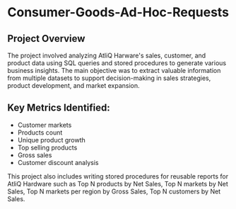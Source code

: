 # Consumer-Goods-Ad-Hoc-Requests
## Project Overview
The project involved analyzing AtliQ Harware's sales, customer, and product data using SQL queries and stored procedures to generate various business insights. The main objective was to extract valuable information from multiple datasets to support decision-making in sales strategies, product development, and market expansion.
## Key Metrics Identified:
- Customer markets
- Products count
- Unique product growth
- Top selling products
- Gross sales
- Customer discount analysis
  
This project also includes writing stored procedures for reusable reports for AtliQ Hardware such as Top N products by Net Sales, Top N markets by Net Sales, Top N markets per region by Gross Sales, Top N customers by Net Sales.
